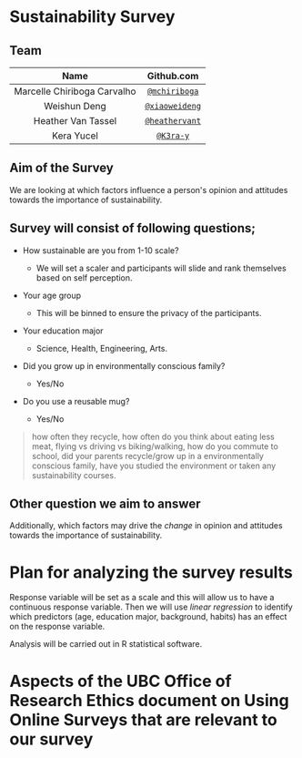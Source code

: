 # Sustainability Survey

## Team

| Name   | Github.com |
| :------: | :---: |
| Marcelle Chiriboga Carvalho | [`@mchiriboga`](https://github.com/mchiriboga) |
| Weishun Deng | [`@xiaoweideng`](https://github.com/xiaoweideng) |
| Heather Van Tassel | [`@heathervant`](https://github.com/heathervant) |
| Kera Yucel | [`@K3ra-y`](https://github.com/K3ra-y) |

## Aim of the Survey

We are looking at which factors influence a person's opinion and attitudes towards the importance of sustainability.

## Survey will consist of following questions;

* How sustainable are you from 1-10 scale?

  - We will set a scaler and participants will slide and rank themselves based on self perception.

* Your age group

  - This will be binned to ensure the privacy of the participants.

* Your education major

  - Science, Health, Engineering, Arts.

* Did you grow up in environmentally conscious family?

  - Yes/No

* Do you use a reusable mug?
  -  Yes/No


 > how often they recycle, how often do you think about eating less meat, flying vs driving vs biking/walking, how do you commute to school, did your parents recycle/grow up in a environmentally conscious family, have you studied the environment or taken any sustainability courses.

 ## Other question we aim to answer

 Additionally, which factors may drive the *change* in opinion and attitudes towards the importance of sustainability.

 # Plan for analyzing the survey results

 Response variable will be set as a scale and this will allow us to have a continuous response variable. Then we will use *linear regression* to identify which  predictors (age, education major, background, habits) has an effect on the response variable.

 Analysis will be carried out in R statistical software.

# Aspects of the UBC Office of Research Ethics document on Using Online Surveys that are relevant to our survey
